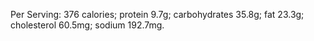 Per Serving: 376 calories; protein 9.7g; carbohydrates 35.8g; fat 23.3g; cholesterol 60.5mg; sodium 192.7mg.